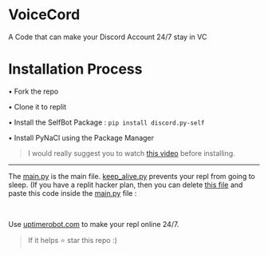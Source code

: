 # VoiceCord
A Code that can make your Discord Account 24/7 stay in VC

# Installation Process

• Fork the repo

• Clone it to replit

• Install the SelfBot Package : `pip install discord.py-self`

• Install PyNaCl using the Package Manager

> I would really suggest you to watch [this video](https://youtu.be/gvSgnPER6Kw) before installing.

---

The [main.py](https://github.com/SealedSaucer/Voicecord/blob/main/main.py) is the main file. [keep_alive.py](https://github.com/SealedSaucer/Voicecord/blob/main/keep_alive.py) prevents your repl from going to sleep. (If you have a replit hacker plan, then you can delete [this file](https://github.com/SealedSaucer/Voicecord/blob/main/keep_alive.py) and paste this code inside the [main.py](https://github.com/SealedSaucer/Voicecord/blob/main/main.py) file : 

<br>

Use [uptimerobot.com](https://uptimerobot.com) to make your repl online 24/7.

> If it helps ⭐ star this repo :)
